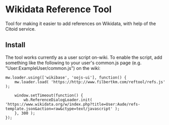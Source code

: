 Wikidata Reference Tool
========================

Tool for making it easier to add references on Wikidata, with help of the Citoid service.

## Install

The tool works currently as a user script on-wiki.  To enable the script, add something like the following to your user's common.js page (e.g. "User:ExampleUser/common.js") on the wiki:

```
mw.loader.using(['wikibase', 'oojs-ui'], function() {
	mw.loader.load( 'https://http://www.filbertkm.com/reftool/refs.js' );

	window.setTimeout(function() {
		wb.ReferenceDialogLoader.init( 'https://www.wikidata.org/w/index.php?title=User:Aude/refs-template.json&action=raw&ctype=text/javascript' );
	}, 300 );
});
```
